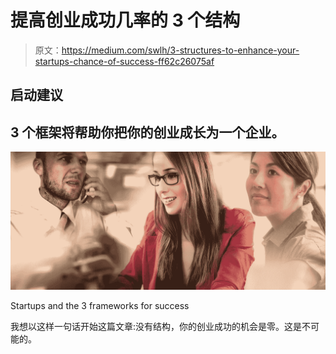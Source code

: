 # 提高创业成功几率的 3 个结构

> 原文：<https://medium.com/swlh/3-structures-to-enhance-your-startups-chance-of-success-ff62c26075af>

## 启动建议

## 3 个框架将帮助你把你的创业成长为一个企业。

![](img/026f7b773389a4bfdc107bd4c1406045.png)

Startups and the 3 frameworks for success

我想以这样一句话开始这篇文章:没有结构，你的创业成功的机会是零。这是不可能的。